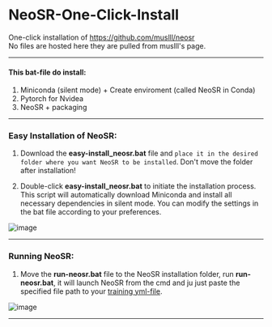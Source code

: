 # NeoSR-One-Click-Install
One-click installation of https://github.com/muslll/neosr<br>
No files are hosted here they are pulled from muslll's page.

***
 
#### This bat-file do install:<br>
1. Miniconda (silent mode) + Create enviroment (called NeoSR in Conda)<br>
2. Pytorch for Nvidea<br>
3. NeoSR + packaging<br>

***

### Easy Installation of NeoSR:

1. Download the **easy-install_neosr.bat** file and `place it in the desired folder where you want NeoSR to be installed`. Don't move the folder after installation!

2. Double-click **easy-install_neosr.bat** to initiate the installation process. This script will automatically download Miniconda and install all necessary dependencies in silent mode. You can modify the settings in the bat file according to your preferences.

![image](https://github.com/starinspace/NeoSR-One-Click-Install/assets/56514044/1a3fd2bf-0253-47de-8d9e-1671c90bb31f)


***

### Running NeoSR:

1. Move the **run-neosr.bat** file to the NeoSR installation folder, run **run-neosr.bat**, it will launch NeoSR from the cmd and ju just paste the specified file path to your [training yml-file](https://github.com/muslll/neosr/tree/master/options).

![image](https://github.com/starinspace/NeoSR-One-Click-Install/assets/56514044/4225a641-1e20-4abd-83b6-0ed36a435ad4)

***

